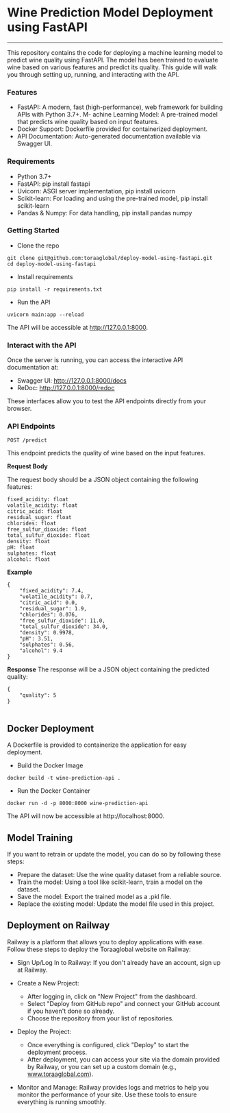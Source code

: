 # Wine Prediction Model Deployment using FastAPI
***
This repository contains the code for deploying a machine learning model to predict wine quality using FastAPI. The model has been trained to evaluate wine based on various features and predict its quality. This guide will walk you through setting up, running, and interacting with the API.


### Features 
- FastAPI: A modern, fast (high-performance), web framework for building APIs with Python 3.7+.
M- achine Learning Model: A pre-trained model that predicts wine quality based on input features.
- Docker Support: Dockerfile provided for containerized deployment.
- API Documentation: Auto-generated documentation available via Swagger UI.


### Requirements 
- Python 3.7+
- FastAPI: pip install fastapi
- Uvicorn: ASGI server implementation, pip install uvicorn
- Scikit-learn: For loading and using the pre-trained model, pip install scikit-learn
- Pandas & Numpy: For data handling, pip install pandas numpy


### Getting Started
- Clone the repo 
```
git clone git@github.com:toraaglobal/deploy-model-using-fastapi.git
cd deploy-model-using-fastapi
```

- Install requirements 
```
pip install -r requirements.txt
```

- Run the API 
```
uvicorn main:app --reload
```

The API will be accessible at http://127.0.0.1:8000.


###  Interact with the API
Once the server is running, you can access the interactive API documentation at:

- Swagger UI: http://127.0.0.1:8000/docs
- ReDoc: http://127.0.0.1:8000/redoc

These interfaces allow you to test the API endpoints directly from your browser.


### API Endpoints
`POST /predict`

This endpoint predicts the quality of wine based on the input features.


**Request Body**

The request body should be a JSON object containing the following features:

```
fixed_acidity: float
volatile_acidity: float
citric_acid: float
residual_sugar: float
chlorides: float
free_sulfur_dioxide: float
total_sulfur_dioxide: float
density: float
pH: float
sulphates: float
alcohol: float
```

**Example**

```
{
    "fixed_acidity": 7.4,
    "volatile_acidity": 0.7,
    "citric_acid": 0.0,
    "residual_sugar": 1.9,
    "chlorides": 0.076,
    "free_sulfur_dioxide": 11.0,
    "total_sulfur_dioxide": 34.0,
    "density": 0.9978,
    "pH": 3.51,
    "sulphates": 0.56,
    "alcohol": 9.4
}

```

**Response**
The response will be a JSON object containing the predicted quality:

```
{
    "quality": 5
}


```


## Docker Deployment
A Dockerfile is provided to containerize the application for easy deployment.

-  Build the Docker Image
```
docker build -t wine-prediction-api .

```

- Run the Docker Container
```
docker run -d -p 8000:8000 wine-prediction-api

```

The API will now be accessible at http://localhost:8000.


## Model Training
If you want to retrain or update the model, you can do so by following these steps:

- Prepare the dataset: Use the wine quality dataset from a reliable source.
- Train the model: Using a tool like scikit-learn, train a model on the dataset.
- Save the model: Export the trained model as a .pkl file.
- Replace the existing model: Update the model file used in this project.



## Deployment on Railway
Railway is a platform that allows you to deploy applications with ease. Follow these steps to deploy the Toraaglobal website on Railway:

- Sign Up/Log In to Railway: If you don't already have an account, sign up at Railway.

- Create a New Project:

    - After logging in, click on "New Project" from the dashboard.
    - Select "Deploy from GitHub repo" and connect your GitHub account if you haven't done so already.
    - Choose the repository from your list of repositories.


- Deploy the Project:
    - Once everything is configured, click "Deploy" to start the deployment process.
    - After deployment, you can access your site via the domain provided by Railway, or you can set up a custom domain (e.g., www.toraaglobal.com).

- Monitor and Manage:
Railway provides logs and metrics to help you monitor the performance of your site. Use these tools to ensure everything is running smoothly.





